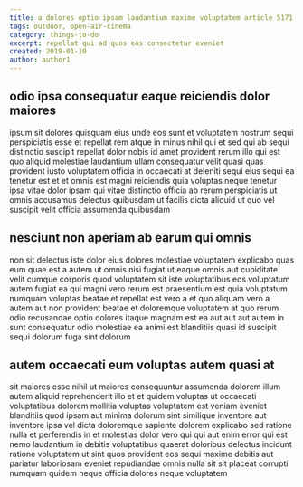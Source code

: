 ```yaml
---
title: a dolores optio ipsam laudantium maxime voluptatem article 5171
tags: outdoor, open-air-cinema
category: things-to-do
excerpt: repellat qui ad quos eos consectetur eveniet
created: 2019-01-10
author: author1
---
```


## odio ipsa consequatur eaque reiciendis dolor maiores

ipsum sit dolores quisquam eius unde eos sunt et voluptatem nostrum sequi perspiciatis esse et repellat rem atque in minus nihil qui et sed qui ab sequi distinctio suscipit repellat dolor nobis id amet provident rerum illo qui est quo aliquid molestiae laudantium ullam consequatur velit quasi quas provident iusto voluptatem officia in occaecati at deleniti sequi eius sequi ea tenetur est et et omnis est magni reiciendis quia voluptas neque tenetur ipsa vitae dolor ipsam qui vitae distinctio officia ab rerum perspiciatis ut omnis accusamus delectus quibusdam ut facilis dicta aliquid ut quo vel suscipit velit officia assumenda quibusdam

## nesciunt non aperiam ab earum qui omnis

non sit delectus iste dolor eius dolores molestiae voluptatem explicabo quas eum quae est a autem ut omnis nisi fugiat ut eaque omnis aut cupiditate velit cumque corporis quod voluptatem sit iste voluptatibus eos voluptatum autem fugiat ea qui magni vero rerum est praesentium est quia voluptatum numquam voluptas beatae et repellat est vero a et quo aliquam vero a autem aut non provident beatae et doloremque voluptatem at quo rerum odio recusandae optio dolores itaque magnam est ea aut aut aut autem in sunt consequatur odio molestiae ea animi est blanditiis quasi id suscipit sequi dolorum fuga sint dolorum

## autem occaecati eum voluptas autem quasi at

sit maiores esse nihil ut maiores consequuntur assumenda dolorem illum autem aliquid reprehenderit illo et et quidem voluptas ut occaecati voluptatibus dolorem mollitia voluptas voluptatem est veniam eveniet blanditiis quod ipsam aut minima dolorum sint similique inventore aut inventore ipsa vel dicta doloremque sapiente dolorem explicabo sed ratione nulla et perferendis in et molestias dolor vero qui qui aut enim error qui est nemo laudantium in debitis voluptatibus quaerat doloribus delectus incidunt ratione voluptatem ut sint quos provident eos sequi maxime debitis aut pariatur laboriosam eveniet repudiandae omnis nulla sit sit placeat corrupti numquam quidem neque officia dolores neque voluptatem
